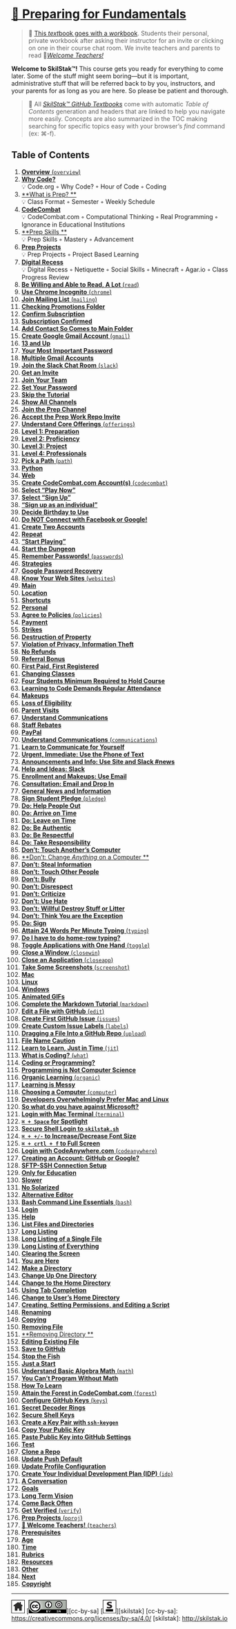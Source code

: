 # [📖 Preparing for Fundamentals][work]
[work]: http://github.com/skilstak/prep-work/blob/gh-pages/README.md

>  💬 [This *text*book goes with a *work*book][work]. Students
>  their personal, private workbook after asking their instructor
>  for an invite or clicking on one in their course chat room.
>  We invite teachers and parents to read 
>  🍎[*Welcome Teachers!*](/teachers/README.md)

[t]: https://blog.skilstak.io/github-as-text-book-and-work-book-828ffada9542#.hz2t38o93

**Welcome to SkilStak™!** This course gets you ready for everything
to come later. Some of the stuff might seem boring—but it is
important, administrative stuff that will be referred back to by
you, instructors, and your parents for as long as you are here. So
please be patient and thorough.

> 📖 All [*SkilStak™ GitHub Textbooks*][t] come with automatic *Table of
> Contents* generation and headers that are linked to help you navigate
> more easily. Concepts are also summarized in the TOC making searching
> for specific topics easy with your browser’s *find* command (ex: ⌘-f).

## Table of Contents

1. [**Overview** (`overview`)](overview/README.md)
  1. [**Why Code?**](overview/README.md#-why-code)
      <br>💡 Code.org ◦ Why Code? ◦ Hour of Code ◦ Coding
  2. [**What is Prep? **](overview/README.md#-what-is-prep)
      <br>💡 Class Format ◦ Semester ◦ Weekly Schedule
  3. [**CodeCombat**](overview/README.md#-codecombat)
      <br>💡 CodeCombat.com ◦ Computational Thinking ◦ Real Programming ◦ Ignorance in Educational Institutions
  4. [**Prep Skills **](overview/README.md#-prep-skills)
      <br>💡 Prep Skills ◦ Mastery ◦ Advancement
  5. [**Prep Projects**](overview/README.md#-prep-projects)
      <br>💡 Prep Projects ◦ Project Based Learning
  6. [**Digital Recess**](overview/README.md#-digital-recess)
      <br>💡 Digital Recess ◦ Netiquette ◦ Social Skills ◦ Minecraft ◦ Agar.io ◦ Class Progress Review
2. [**Be Willing and Able to Read, A Lot** (`read`)](read/README.md)
3. [**Use Chrome Incognito** (`chrome`)](chrome/README.md)
4. [**Join Mailing List** (`mailing`)](mailing/README.md)
  1. [**Checking Promotions Folder**](mailing/README.md#-checking-promotions-folder)
  2. [**Confirm Subscription**](mailing/README.md#-confirm-subscription)
  3. [**Subscription Confirmed**](mailing/README.md#-subscription-confirmed)
  4. [**Add Contact So Comes to Main Folder**](mailing/README.md#-add-contact-so-comes-to-main-folder)
5. [**Create Google Gmail Account** (`gmail`)](gmail/README.md)
  1. [**13 and Up**](gmail/README.md#-13-and-up)
  2. [**Your Most Important Password**](gmail/README.md#-your-most-important-password)
  3. [**Multiple Gmail Accounts**](gmail/README.md#-multiple-gmail-accounts)
6. [**Join the Slack Chat Room** (`slack`)](slack/README.md)
  1. [**Get an Invite**](slack/README.md#-get-an-invite)
  2. [**Join Your Team**](slack/README.md#-join-your-team)
  3. [**Set Your Password**](slack/README.md#-set-your-password)
  4. [**Skip the Tutorial**](slack/README.md#-skip-the-tutorial)
  5. [**Show All Channels**](slack/README.md#-show-all-channels)
  6. [**Join the Prep Channel**](slack/README.md#-join-the-prep-channel)
  7. [**Accept the Prep Work Repo Invite**](slack/README.md#-accept-the-prep-work-repo-invite)
7. [**Understand Core Offerings** (`offerings`)](offerings/README.md)
  1. [**Level 1: Preparation**](offerings/README.md#-level-1-preparation)
  2. [**Level 2: Proficiency**](offerings/README.md#-level-2-proficiency)
  3. [**Level 3: Project**](offerings/README.md#-level-3-project)
  4. [**Level 4: Professionals**](offerings/README.md#-level-4-professionals)
8. [**Pick a Path** (`path`)](path/README.md)
  1. [**Python**](path/README.md#-python)
  2. [**Web**](path/README.md#-web)
9. [**Create CodeCombat.com Account(s)** (`codecombat`)](codecombat/README.md)
  1. [**Select “Play Now”**](codecombat/README.md#-select-play-now)
  2. [**Select “Sign Up”**](codecombat/README.md#-select-sign-up)
  3. [**“Sign up as an individual”**](codecombat/README.md#-sign-up-as-an-individual)
  4. [**Decide Birthday to Use**](codecombat/README.md#-decide-birthday-to-use)
  5. [**Do NOT Connect with Facebook or Google!**](codecombat/README.md#-do-not-connect-with-facebook-or-google)
  6. [**Create Two Accounts**](codecombat/README.md#-create-two-accounts)
  7. [**Repeat**](codecombat/README.md#-repeat)
  8. [**“Start Playing”**](codecombat/README.md#-start-playing)
  9. [**Start the Dungeon**](codecombat/README.md#-start-the-dungeon)
10. [**Remember Passwords!** (`passwords`)](passwords/README.md)
  1. [**Strategies**](passwords/README.md#-strategies)
  2. [**Google Password Recovery**](passwords/README.md#-google-password-recovery)
11. [**Know Your Web Sites** (`websites`)](websites/README.md)
  1. [**Main**](websites/README.md#-main)
  2. [**Location**](websites/README.md#-location)
  3. [**Shortcuts**](websites/README.md#-shortcuts)
  4. [**Personal**](websites/README.md#-personal)
12. [**Agree to Policies** (`policies`)](policies/README.md)
  1. [**Payment**](policies/README.md#-payment)
  2. [**Strikes**](policies/README.md#-strikes)
  3. [**Destruction of Property**](policies/README.md#-destruction-of-property)
  4. [**Violation of Privacy, Information Theft**](policies/README.md#-violation-of-privacy-information-theft)
  5. [**No Refunds**](policies/README.md#-no-refunds)
  6. [**Referral Bonus**](policies/README.md#-referral-bonus)
  7. [**First Paid, First Registered**](policies/README.md#-first-paid-first-registered)
  8. [**Changing Classes**](policies/README.md#-changing-classes)
  9. [**Four Students Minimum Required to Hold Course**](policies/README.md#-four-students-minimum-required-to-hold-course)
  10. [**Learning to Code Demands Regular Attendance**](policies/README.md#-learning-to-code-demands-regular-attendance)
  11. [**Makeups**](policies/README.md#-makeups)
  12. [**Loss of Eligibility**](policies/README.md#-loss-of-eligibility)
  13. [**Parent Visits**](policies/README.md#-parent-visits)
  14. [**Understand Communications**](policies/README.md#-understand-communications)
  15. [**Staff Rebates**](policies/README.md#-staff-rebates)
  16. [**PayPal**](policies/README.md#-paypal)
13. [**Understand Communications** (`communications`)](communications/README.md)
  1. [**Learn to Communicate for Yourself**](communications/README.md#-learn-to-communicate-for-yourself)
  2. [**Urgent, Immediate: Use the Phone of Text**](communications/README.md#-urgent-immediate-use-the-phone-of-text)
  3. [**Announcements and Info: Use Site and Slack #news**](communications/README.md#-announcements-and-info-use-site-and-slack-news)
  4. [**Help and Ideas: Slack**](communications/README.md#-help-and-ideas-slack)
  5. [**Enrollment and Makeups: Use Email**](communications/README.md#-enrollment-and-makeups-use-email)
  6. [**Consultation: Email and Drop In**](communications/README.md#-consultation-email-and-drop-in)
  7. [**General News and Information**](communications/README.md#-general-news-and-information)
14. [**Sign Student Pledge** (`pledge`)](pledge/README.md)
  1. [**Do: Help People Out**](pledge/README.md#-do-help-people-out)
  2. [**Do: Arrive on Time**](pledge/README.md#-do-arrive-on-time)
  3. [**Do: Leave on Time**](pledge/README.md#-do-leave-on-time)
  4. [**Do: Be Authentic**](pledge/README.md#-do-be-authentic)
  5. [**Do: Be Respectful**](pledge/README.md#-do-be-respectful)
  6. [**Do: Take Responsibility**](pledge/README.md#-do-take-responsibility)
  7. [**Don’t: Touch Another’s Computer**](pledge/README.md#-dont-touch-anothers-computer)
  8. [**Don’t: Change *Anything* on a Computer **](pledge/README.md#-dont-change-anything-on-a-computer)
  9. [**Don’t: Steal Information**](pledge/README.md#-dont-steal-information)
  10. [**Don’t: Touch Other People**](pledge/README.md#-dont-touch-other-people)
  11. [**Don’t: Bully**](pledge/README.md#-dont-bully)
  12. [**Don’t: Disrespect**](pledge/README.md#-dont-disrespect)
  13. [**Don’t: Criticize**](pledge/README.md#-dont-criticize)
  14. [**Don’t: Use Hate**](pledge/README.md#-dont-use-hate)
  15. [**Don’t: Willful Destroy Stuff or Litter**](pledge/README.md#-dont-willful-destroy-stuff-or-litter)
  16. [**Don’t: Think You are the Exception**](pledge/README.md#-dont-think-you-are-the-exception)
  17. [**Do: Sign**](pledge/README.md#-do-sign)
15. [**Attain 24 Words Per Minute Typing** (`typing`)](typing/README.md)
  1. [**Do I have to do home-row typing?**](typing/README.md#-do-i-have-to-do-home-row-typing)
16. [**Toggle Applications with One Hand** (`toggle`)](toggle/README.md)
17. [**Close a Window** (`closewin`)](closewin/README.md)
18. [**Close an Application** (`closeapp`)](closeapp/README.md)
19. [**Take Some Screenshots** (`screenshot`)](screenshot/README.md)
  1. [**Mac**](screenshot/README.md#-mac)
  2. [**Linux**](screenshot/README.md#-linux)
  3. [**Windows**](screenshot/README.md#-windows)
  4. [**Animated GIFs**](screenshot/README.md#-animated-gifs)
20. [**Complete the Markdown Tutorial** (`markdown`)](markdown/README.md)
21. [**Edit a File with GitHub** (`edit`)](edit/README.md)
22. [**Create First GitHub Issue** (`issues`)](issues/README.md)
23. [**Create Custom Issue Labels** (`labels`)](labels/README.md)
24. [**Dragging a File Into a GitHub Repo** (`upload`)](upload/README.md)
  1. [**File Name Caution**](upload/README.md#-file-name-caution)
25. [**Learn to Learn, Just in Time** (`jit`)](jit/README.md)
26. [**What is Coding?** (`what`)](what/README.md)
  1. [**Coding or Programming?**](what/README.md#-coding-or-programming)
  2. [**Programming is Not Computer Science**](what/README.md#-programming-is-not-computer-science)
27. [**Organic Learning** (`organic`)](organic/README.md)
  1. [**Learning is Messy**](organic/README.md#-learning-is-messy)
28. [**Choosing a Computer** (`computer`)](computer/README.md)
  1. [**Developers Overwhelmingly Prefer Mac and Linux**](computer/README.md#-developers-overwhelmingly-prefer-mac-and-linux)
  2. [**So what do you have against Microsoft?**](computer/README.md#-so-what-do-you-have-against-microsoft)
29. [**Login with Mac Terminal** (`terminal`)](terminal/README.md)
  1. [**`⌘ + Space` for Spotlight**](terminal/README.md#---space-for-spotlight)
  2. [**Secure Shell Login to `skilstak.sh`**](terminal/README.md#-secure-shell-login-to-skilstaksh)
  3. [**`⌘ + +/-` to Increase/Decrease Font Size**](terminal/README.md#-----to-increasedecrease-font-size)
  4. [**`⌘ + crtl + f` to Full Screen**](terminal/README.md#---crtl--f-to-full-screen)
30. [**Login with CodeAnywhere.com** (`codeanywhere`)](codeanywhere/README.md)
  1. [**Creating an Account: GitHub or Google?**](codeanywhere/README.md#-creating-an-account-github-or-google)
  2. [**SFTP-SSH Connection Setup**](codeanywhere/README.md#-sftp-ssh-connection-setup)
  3. [**Only for Education**](codeanywhere/README.md#-only-for-education)
  4. [**Slower**](codeanywhere/README.md#-slower)
  5. [**No Solarized**](codeanywhere/README.md#-no-solarized)
  6. [**Alternative Editor**](codeanywhere/README.md#-alternative-editor)
31. [**Bash Command Line Essentials** (`bash`)](bash/README.md)
  1. [**Login**](bash/README.md#-login)
  2. [**Help**](bash/README.md#-help)
  3. [**List Files and Directories**](bash/README.md#-list-files-and-directories)
  4. [**Long Listing**](bash/README.md#-long-listing)
  5. [**Long Listing of a Single File**](bash/README.md#-long-listing-of-a-single-file)
  6. [**Long Listing of Everything**](bash/README.md#-long-listing-of-everything)
  7. [**Clearing the Screen**](bash/README.md#-clearing-the-screen)
  8. [**You are Here**](bash/README.md#-you-are-here)
  9. [**Make a Directory**](bash/README.md#-make-a-directory)
  10. [**Change Up One Directory**](bash/README.md#-change-up-one-directory)
  11. [**Change to the Home Directory**](bash/README.md#-change-to-the-home-directory)
  12. [**Using Tab Completion**](bash/README.md#-using-tab-completion)
  13. [**Change to User’s Home Directory**](bash/README.md#-change-to-users-home-directory)
  14. [**Creating, Setting Permissions, and Editing a Script**](bash/README.md#-creating-setting-permissions-and-editing-a-script)
  15. [**Renaming**](bash/README.md#-renaming)
  16. [**Copying**](bash/README.md#-copying)
  17. [**Removing File**](bash/README.md#-removing-file)
  18. [**Removing Directory **](bash/README.md#-removing-directory)
  19. [**Editing Existing File**](bash/README.md#-editing-existing-file)
  20. [**Save to GitHub**](bash/README.md#-save-to-github)
  21. [**Stop the Fish**](bash/README.md#-stop-the-fish)
  22. [**Just a Start**](bash/README.md#-just-a-start)
32. [**Understand Basic Algebra Math** (`math`)](math/README.md)
  1. [**You Can’t Program Without Math**](math/README.md#-you-cant-program-without-math)
  2. [**How To Learn**](math/README.md#-how-to-learn)
33. [**Attain the Forest in CodeCombat.com** (`forest`)](forest/README.md)
34. [**Configure GitHub Keys** (`keys`)](keys/README.md)
  1. [**Secret Decoder Rings**](keys/README.md#-secret-decoder-rings)
  2. [**Secure Shell Keys**](keys/README.md#-secure-shell-keys)
  3. [**Create a Key Pair with `ssh-keygen`**](keys/README.md#-create-a-key-pair-with-ssh-keygen)
  4. [**Copy Your Public Key**](keys/README.md#-copy-your-public-key)
  5. [**Paste Public Key into GitHub Settings**](keys/README.md#-paste-public-key-into-github-settings)
  6. [**Test**](keys/README.md#-test)
  7. [**Clone a Repo**](keys/README.md#-clone-a-repo)
  8. [**Update Push Default**](keys/README.md#-update-push-default)
  9. [**Update Profile Configuration**](keys/README.md#-update-profile-configuration)
35. [**Create Your Individual Development Plan (IDP)** (`idp`)](idp/README.md)
  1. [**A Conversation**](idp/README.md#-a-conversation)
  2. [**Goals**](idp/README.md#-goals)
  3. [**Long Term Vision**](idp/README.md#-long-term-vision)
  4. [**Come Back Often**](idp/README.md#-come-back-often)
36. [**Get Verified** (`verify`)](verify/README.md)
37. [**Prep Projects** (`pproj`)](pproj/README.md)
38. [**🍎 Welcome Teachers!** (`teachers`)](teachers/README.md)
  1. [**Prerequisites**](teachers/README.md#-prerequisites)
  2. [**Age**](teachers/README.md#-age)
  3. [**Time**](teachers/README.md#-time)
  4. [**Rubrics**](teachers/README.md#-rubrics)
  5. [**Resources**](teachers/README.md#-resources)
  6. [**Other**](teachers/README.md#-other)
  7. [**Next**](teachers/README.md#-next)
  8. [**Copyright**](teachers/README.md#-copyright)

---
[![home](/assets/home-bw.png)](/README.md)
[![cc-by-sa](/assets/cc-by-sa.png)][cc-by-sa]
[![skilstak](/assets/skilstak-logo-bw.png)][skilstak]
[cc-by-sa]: https://creativecommons.org/licenses/by-sa/4.0/
[skilstak]: http://skilstak.io
